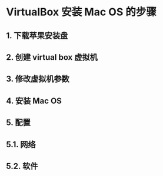 
# VirtualBox 安装 Mac OS 的步骤
## 1. 下载苹果安装盘
## 2. 创建 virtual box 虚拟机
## 3. 修改虚拟机参数
## 4. 安装 Mac OS
## 5. 配置
## 5.1. 网络
## 5.2. 软件
